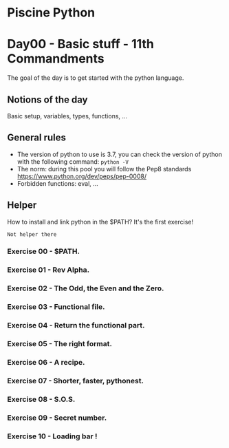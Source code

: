 # Piscine Python

# Day00 - Basic stuff - 11th Commandments

The goal of the day is to get started with the python language.

## Notions of the day

Basic setup, variables, types, functions, ...

## General rules

- The version of python to use is 3.7, you can check the version of python with the following command: `python -V`
- The norm: during this pool you will follow the Pep8 standards https://www.python.org/dev/peps/pep-0008/
- Forbidden functions: eval, ...

## Helper 

How to install and link python in the $PATH? It's the first exercise!

```
Not helper there
```

### Exercise 00 - $PATH.
### Exercise 01 - Rev Alpha.
### Exercise 02 - The Odd, the Even and the Zero.
### Exercise 03 - Functional file.
### Exercise 04 - Return the functional part.
### Exercise 05 - The right format.
### Exercise 06 - A recipe.
### Exercise 07 - Shorter, faster, pythonest.
### Exercise 08 - S.O.S.
### Exercise 09 - Secret number.
### Exercise 10 - Loading bar !
